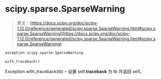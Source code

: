 # scipy.sparse.SparseWarning

> 原文：[https://docs.scipy.org/doc/scipy-1.12.0/reference/generated/scipy.sparse.SparseWarning.html#scipy.sparse.SparseWarning](https://docs.scipy.org/doc/scipy-1.12.0/reference/generated/scipy.sparse.SparseWarning.html#scipy.sparse.SparseWarning)

```py
exception scipy.sparse.SparseWarning
```

```py
with_traceback()
```

Exception.with_traceback(tb) – 设置 self.__traceback__ 为 tb 并返回 self。
